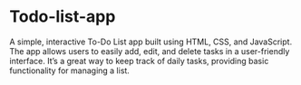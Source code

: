 # Todo-list-app
A simple, interactive To-Do List app built using HTML, CSS, and JavaScript. The app allows users to easily add, edit, and delete tasks in a user-friendly interface. It’s a great way to keep track of daily tasks, providing basic functionality for managing a list. 
